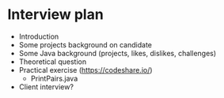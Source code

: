 # Interview plan

- Introduction
- Some projects background on candidate
- Some Java background (projects, likes, dislikes, challenges)
- Theoretical question
- Practical exercise (<https://codeshare.io/>)
  - PrintPairs.java
- Client interview?
